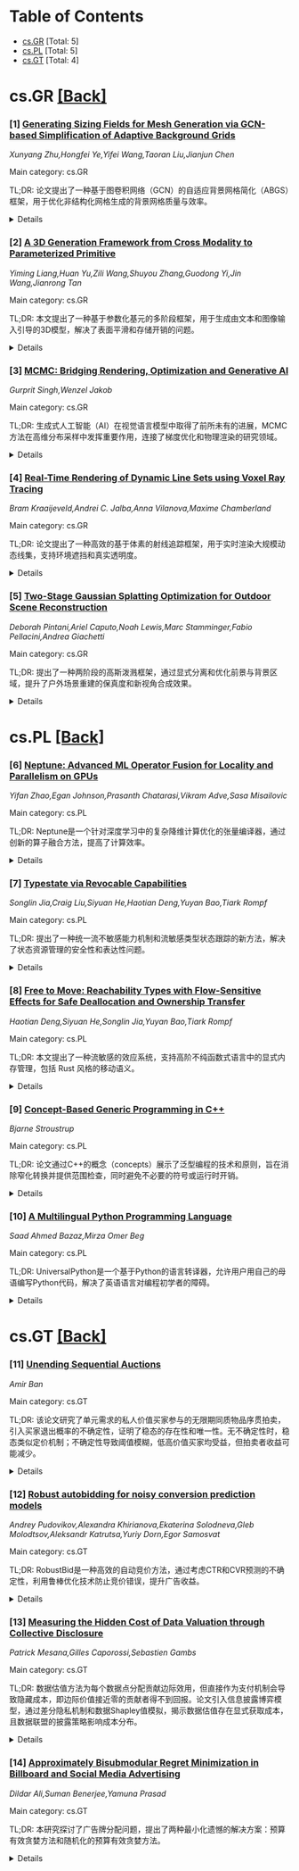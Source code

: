 <div id=toc></div>

# Table of Contents

- [cs.GR](#cs.GR) [Total: 5]
- [cs.PL](#cs.PL) [Total: 5]
- [cs.GT](#cs.GT) [Total: 4]


<div id='cs.GR'></div>

# cs.GR [[Back]](#toc)

### [1] [Generating Sizing Fields for Mesh Generation via GCN-based Simplification of Adaptive Background Grids](https://arxiv.org/abs/2510.08645)
*Xunyang Zhu,Hongfei Ye,Yifei Wang,Taoran Liu,Jianjun Chen*

Main category: cs.GR

TL;DR: 论文提出了一种基于图卷积网络（GCN）的自适应背景网格简化（ABGS）框架，用于优化非结构化网格生成的背景网格质量与效率。


<details>
  <summary>Details</summary>
Motivation: 背景网格的质量和效率对非结构化网格生成至关重要，但现有方法难以同时满足几何一致性、计算轻量化和无伪影（如带状伪影）的要求。

Method: 作者将网格简化任务重新定义为边得分回归问题，并使用GCN模型高效预测最优边折叠候选。通过定制损失函数综合考虑几何保真度和尺寸场准确性，替代了昂贵的程序化评估。

Result: 实验结果显示，该方法在多种复杂工程模型中均表现出色，简化后的背景网格元素减少了74%-94%，尺寸场查询时间减少了35%-88%。

Conclusion: 该方法显著提升了背景网格的简化效率和生成质量，为非结构化网格生成领域提供了高效的数据驱动解决方案。

Abstract: The sizing field defined on a triangular background grid is pivotal for
controlling the quality and efficiency of unstructured mesh generation.
However, creating an optimal background grid that is geometrically conforming,
computationally lightweight, and free from artifacts like banding is a
significant challenge. This paper introduces a novel, adaptive background grid
simplification (ABGS) framework based on a Graph Convolutional Network (GCN).
We reformulate the grid simplification task as an edge score regression problem
and train a GCN model to efficiently predict optimal edge collapse candidates.
The model is guided by a custom loss function that holistically considers both
geometric fidelity and sizing field accuracy. This data-driven approach
replaces a costly procedural evaluation, accelerating the simplification
process. Experimental results demonstrate the effectiveness of our framework
across diverse and complex engineering models. Compared to the initial dense
grids, our simplified background grids achieve an element reduction of 74%-94%,
leading to a 35%-88% decrease in sizing field query times.

</details>


### [2] [A 3D Generation Framework from Cross Modality to Parameterized Primitive](https://arxiv.org/abs/2510.08656)
*Yiming Liang,Huan Yu,Zili Wang,Shuyou Zhang,Guodong Yi,Jin Wang,Jianrong Tan*

Main category: cs.GR

TL;DR: 本文提出了一种基于参数化基元的多阶段框架，用于生成由文本和图像输入引导的3D模型，解决了表面平滑和存储开销的问题。


<details>
  <summary>Details</summary>
Motivation: 当前AI驱动的3D模型生成在多模态方面取得进展，但仍面临生成平滑表面和减少存储开销的挑战。

Method: 提出一种基于参数化基元的模型生成算法，识别模型组成元素的形状特征，并用高质量表面的参数化基元替换。同时，提出一种保留表面质量并仅存储基元参数的存储方法。

Result: 在虚拟和真实场景数据集上的实验显示，该方法取得了Chamfer距离0.003092、VIoU 0.545、F1分数0.9139和NC 0.8369的结果，基元参数文件大小约为6KB。

Conclusion: 该方法特别适用于简单模型的快速原型设计。

Abstract: Recent advancements in AI-driven 3D model generation have leveraged cross
modality, yet generating models with smooth surfaces and minimizing storage
overhead remain challenges. This paper introduces a novel multi-stage framework
for generating 3D models composed of parameterized primitives, guided by
textual and image inputs. In the framework, A model generation algorithm based
on parameterized primitives, is proposed, which can identifies the shape
features of the model constituent elements, and replace the elements with
parameterized primitives with high quality surface. In addition, a
corresponding model storage method is proposed, it can ensure the original
surface quality of the model, while retaining only the parameters of
parameterized primitives. Experiments on virtual scene dataset and real scene
dataset demonstrate the effectiveness of our method, achieving a Chamfer
Distance of 0.003092, a VIoU of 0.545, a F1-Score of 0.9139 and a NC of 0.8369,
with primitive parameter files approximately 6KB in size. Our approach is
particularly suitable for rapid prototyping of simple models.

</details>


### [3] [MCMC: Bridging Rendering, Optimization and Generative AI](https://arxiv.org/abs/2510.09078)
*Gurprit Singh,Wenzel Jakob*

Main category: cs.GR

TL;DR: 生成式人工智能（AI）在视觉语言模型中取得了前所未有的进展，MCMC方法在高维分布采样中发挥重要作用，连接了梯度优化和物理渲染的研究领域。


<details>
  <summary>Details</summary>
Motivation: 目前缺乏一个统一框架连接扩散生成模型的物理真实性与MCMC方法，本文旨在填补这一空白。

Method: 结合梯度优化和MCMC采样方法，探索高维参数空间的样本生成，并应用于物理渲染技术。

Result: MCMC方法在高维采样和物理渲染中展现出重要作用，能够有效生成具有物理真实性的样本。

Conclusion: 本文为研究人员提供了理论和实践工具，旨在推动生成式物理渲染的共同目标。

Abstract: Generative artificial intelligence (AI) has made unprecedented advances in
vision language models over the past two years. During the generative process,
new samples (images) are generated from an unknown high-dimensional
distribution. Markov Chain Monte Carlo (MCMC) methods are particularly
effective in drawing samples from such complex, high-dimensional distributions.
This makes MCMC methods an integral component for models like EBMs, ensuring
accurate sample generation.
  Gradient-based optimization is at the core of modern generative models. The
update step during the optimization forms a Markov chain where the new update
depends only on the current state. This allows exploration of the parameter
space in a memoryless manner, thus combining the benefits of gradient-based
optimization and MCMC sampling. MCMC methods have shown an equally important
role in physically based rendering where complex light paths are otherwise
quite challenging to sample from simple importance sampling techniques.
  A lot of research is dedicated towards bringing physical realism to samples
(images) generated from diffusion-based generative models in a data-driven
manner, however, a unified framework connecting these techniques is still
missing. In this course, we take the first steps toward understanding each of
these components and exploring how MCMC could potentially serve as a bridge,
linking these closely related areas of research. Our course aims to provide
necessary theoretical and practical tools to guide students, researchers and
practitioners towards the common goal of generative physically based rendering.
All Jupyter notebooks with demonstrations associated to this tutorial can be
found on the project webpage: https://sinbag.github.io/mcmc/

</details>


### [4] [Real-Time Rendering of Dynamic Line Sets using Voxel Ray Tracing](https://arxiv.org/abs/2510.09081)
*Bram Kraaijeveld,Andrei C. Jalba,Anna Vilanova,Maxime Chamberland*

Main category: cs.GR

TL;DR: 论文提出了一种高效的基于体素的射线追踪框架，用于实时渲染大规模动态线集，支持环境遮挡和真实透明度。


<details>
  <summary>Details</summary>
Motivation: 动态线集的实时渲染在许多可视化任务中具有重要意义，但高质量的全局光照和透明度在交互速率下难以实现。

Method: 框架采用了一种体素化算法，支持高效构建加速结构，并结合基于体素的剔除方法减少预处理成本。

Result: 结果表明，该方法在处理（半）透明动态线集时，质量和性能优于现有技术。

Conclusion: 该研究实现了大规模动态线集的高质量实时渲染，为相关应用提供了高效解决方案。

Abstract: Real-time rendering of dynamic line sets is relevant in many visualization
tasks, including unsteady flow visualization and interactive white matter
reconstruction from Magnetic Resonance Imaging. High-quality global
illumination and transparency are important for conveying the spatial structure
of dense line sets, yet remain difficult to achieve at interactive rates. We
propose an efficient voxel-based ray-tracing framework for rendering large
dynamic line sets with ambient occlusion and ground-truth transparency. The
framework introduces a voxelization algorithm that supports efficient
construction of acceleration structures for both voxel cone tracing and ray
tracing. To further reduce per-frame preprocessing cost, we developed a
voxel-based culling method that restricts acceleration structure construction
to camera-visible voxels. Together, these contributions enable high-quality,
real-time rendering of large-scale dynamic line sets with physically accurate
transparency. The results show that our method outperforms the state of the art
in quality and performance when rendering (semi-)opaque dynamic line sets.

</details>


### [5] [Two-Stage Gaussian Splatting Optimization for Outdoor Scene Reconstruction](https://arxiv.org/abs/2510.09489)
*Deborah Pintani,Ariel Caputo,Noah Lewis,Marc Stamminger,Fabio Pellacini,Andrea Giachetti*

Main category: cs.GR

TL;DR: 提出了一种两阶段的高斯泼溅框架，通过显式分离和优化前景与背景区域，提升了户外场景重建的保真度和新视角合成效果。


<details>
  <summary>Details</summary>
Motivation: 户外场景重建存在挑战，主要是由于前景（细节丰富）与背景（低细节、光照不均）之间的强烈对比，导致视觉效果不佳。

Method: 采用两阶段高斯泼溅框架：第一阶段初始化并优化背景高斯元，结合几何约束；第二阶段初始化并优化前景高斯元，同时固定背景。

Result: 实验表明，该方法减少了背景伪影，提升了感知质量，并支持自动环境光估计，拓展了户外渲染和混合现实应用的可能性。

Conclusion: 该框架通过显式分离与优化背景和前景，显著提升了户外场景重建的效果，为新应用场景提供了可能。

Abstract: Outdoor scene reconstruction remains challenging due to the stark contrast
between well-textured, nearby regions and distant backgrounds dominated by low
detail, uneven illumination, and sky effects. We introduce a two-stage Gaussian
Splatting framework that explicitly separates and optimizes these regions,
yielding higher-fidelity novel view synthesis. In stage one, background
primitives are initialized within a spherical shell and optimized using a loss
that combines a background-only photometric term with two geometric
regularizers: one constraining Gaussians to remain inside the shell, and
another aligning them with local tangential planes. In stage two, foreground
Gaussians are initialized from a Structure-from-Motion reconstruction, added
and refined using the standard rendering loss, while the background set remains
fixed but contributes to the final image formation. Experiments on diverse
outdoor datasets show that our method reduces background artifacts and improves
perceptual quality compared to state-of-the-art baselines. Moreover, the
explicit background separation enables automatic, object-free environment map
estimation, opening new possibilities for photorealistic outdoor rendering and
mixed-reality applications.

</details>


<div id='cs.PL'></div>

# cs.PL [[Back]](#toc)

### [6] [Neptune: Advanced ML Operator Fusion for Locality and Parallelism on GPUs](https://arxiv.org/abs/2510.08726)
*Yifan Zhao,Egan Johnson,Prasanth Chatarasi,Vikram Adve,Sasa Misailovic*

Main category: cs.PL

TL;DR: Neptune是一个针对深度学习中的复杂降维计算优化的张量编译器，通过创新的算子融合方法，提高了计算效率。


<details>
  <summary>Details</summary>
Motivation: 现有张量编译器在处理包含循环依赖的复杂降维计算（如注意力机制）时表现不佳。

Method: Neptune引入了一种先进的算子融合技术，通过打破某些现有依赖并构建代数校正表达式来确保结果的准确性。

Result: 在十个基于注意力的基准测试中，Neptune生成的核在多种GPU架构上平均提速1.35倍，优于Triton、TVM等现有编译器。

Conclusion: Neptune显著提升了深度学习工作负载的计算效率，特别是在复杂降维计算场景中。

Abstract: Operator fusion has become a key optimization for deep learning, which
combines multiple deep learning operators to improve data reuse and reduce
global memory transfers. However, existing tensor compilers struggle to fuse
complex reduction computations involving loop-carried dependencies, such as
attention mechanisms.
  The paper introduces Neptune, a tensor compiler for advanced operator fusion
for sequences of reduction operators. Neptune presents a new approach for
advanced operator fusion, which intentionally breaks some existing dependencies
and compensates by constructing algebraic correction expressions that allow the
kernel to produce the correct result.
  On ten attention-based benchmarks, Neptune, starting from simple attention
code and a high-level scheduling template, outperforms existing compilers like
Triton, TVM, and FlexAttention, including Triton-based implementations of
FlashAttention. Across four different GPU architectures from NVIDIA and AMD,
Neptune-generated kernels have average speedup of $1.35\times$ over the next
best alternative, demonstrating its effectiveness for deep learning workloads.

</details>


### [7] [Typestate via Revocable Capabilities](https://arxiv.org/abs/2510.08889)
*Songlin Jia,Craig Liu,Siyuan He,Haotian Deng,Yuyan Bao,Tiark Rompf*

Main category: cs.PL

TL;DR: 提出了一种统一流不敏感能力机制和流敏感类型状态跟踪的新方法，解决了状态资源管理的安全性和表达性问题。


<details>
  <summary>Details</summary>
Motivation: 为应对状态资源管理的挑战，尤其是在存在别名的情况下，结合了范围构造的易用性和流敏感管理的细粒度控制的优势。

Method: 扩展流不敏感能力机制至流敏感类型状态跟踪，解耦能力的生命周期与词法范围，基于Scala 3编译器实现。

Result: 原型支持广泛的状态模式，如文件操作、高级锁定协议等，表明只需对现有能力语言进行最小扩展即可实现安全的类型状态管理。

Conclusion: 研究表明，结合范围构造和流敏感机制的能力语言可以实现既安全又表达性强的类型状态管理。

Abstract: Managing stateful resources safely and expressively is a longstanding
challenge in programming languages, especially in the presence of aliasing.
While scope-based constructs such as Java's synchronized blocks offer ease of
reasoning, they restrict expressiveness and parallelism. Conversely,
imperative, flow-sensitive management enables fine-grained control but demands
sophisticated typestate analyses and often burdens programmers with explicit
state tracking.
  In this work, we present a novel approach that unifies the strengths of both
paradigms by extending flow-insensitive capability mechanisms into
flow-sensitive typestate tracking. Our system decouples capability lifetimes
from lexical scopes, allowing functions to provide, revoke, and return
capabilities in a flow-sensitive manner, based on the existing mechanisms
explored for the safety and ergonomics of scoped capability programming.
  We implement our approach as an extension to the Scala 3 compiler, leveraging
path-dependent types and implicit resolution to enable concise, statically
safe, and expressive typestate programming. Our prototype generically supports
a wide range of stateful patterns, including file operations, advanced locking
protocols, DOM construction, and session types. This work demonstrates that
expressive and safe typestate management can be achieved with minimal
extensions to existing capability-based languages, paving the way for more
robust and ergonomic stateful programming.

</details>


### [8] [Free to Move: Reachability Types with Flow-Sensitive Effects for Safe Deallocation and Ownership Transfer](https://arxiv.org/abs/2510.08939)
*Haotian Deng,Siyuan He,Songlin Jia,Yuyan Bao,Tiark Rompf*

Main category: cs.PL

TL;DR: 本文提出了一种流敏感的效应系统，支持高阶不纯函数式语言中的显式内存管理，包括 Rust 风格的移动语义。


<details>
  <summary>Details</summary>
Motivation: 研究动机是将基于可达性的推理与显式资源控制结合，推进高阶函数式语言中安全手动内存管理的技术。

Method: 方法是通过引入多态的\emph{use}和\emph{kill}效应，细化现有的可达性限定符，记录引用的读取、写入、转移和释放操作。

Result: 结果显示系统能够表达所有权转移、上下文新鲜度和破坏性更新，并验证了释放后的使用安全性。

Conclusion: 结论是该系统整合了可达性推理与显式资源控制，为高阶函数式语言的安全内存管理提供了新方法。

Abstract: We present a flow-sensitive effect system for reachability types that
supports explicit memory management, including Rust-style move semantics, in
higher-order impure functional languages. Our system refines the existing
reachability qualifier with polymorphic \emph{use} and \emph{kill} effects that
record how references are read, written, transferred, and deallocated. The
effect discipline tracks operations performed on each resource using
qualifiers, enabling the type system to express ownership transfer, contextual
freshness, and destructive updates without regions or linearity. We formalize
the calculus, its typing and effect rules, and a compositional operational
semantics that validates use-after-free safety. All metatheoretic results,
including preservation, progress, and effect soundness, are mechanized. The
system models idioms such as reference deallocation, move semantics, reference
swapping, while exposing precise safety guarantee. Together, these
contributions integrate reachability-based reasoning with explicit resource
control, advancing the state of the art in safe manual memory management for
higher-order functional languages.

</details>


### [9] [Concept-Based Generic Programming in C++](https://arxiv.org/abs/2510.08969)
*Bjarne Stroustrup*

Main category: cs.PL

TL;DR: 论文通过C++的概念（concepts）展示了泛型编程的技术和原则，旨在消除窄化转换并提供范围检查，同时避免不必要的符号或运行时开销。


<details>
  <summary>Details</summary>
Motivation: C++的泛型编程是其核心部分，而非独立的子语言。论文旨在展示概念（concepts）的实用性及其背后的基本思想，以扩展类型系统。

Method: 论文使用C++的概念来约束泛型代码，并通过用户定义的扩展展示其功能。此外，还讨论了关键设计部分的合理性和起源。

Result: 论文展示了一个简单的类型系统，成功消除了窄化转换并提供了范围检查，同时保持了效率。

Conclusion: 概念是C++泛型编程的强大工具，能够有效扩展类型系统并支持通用编程。论文为概念的设计和使用提供了理论和实践基础。

Abstract: We present programming techniques to illustrate the facilities and principles
of C++ generic programming using concepts. Concepts are C++'s way to express
constraints on generic code. As an initial example, we provide a simple type
system that eliminates narrowing conversions and provides range checking
without unnecessary notational or run-time overheads. Concepts are used
throughout to provide user-defined extensions to the type system. The aim is to
show their utility and the fundamental ideas behind them, rather than to
provide a detailed or complete explanation of C++'s language support for
generic programming or the extensive support provided by the standard library.
Generic programming is an integral part of C++, rather than an isolated
sub-language. In particular, key facilities support general programming as well
as generic programming (e.g., uniform notation for types, lambdas, variadic
templates, and C++26 static reflection). Finally, we give design rationales and
origins for key parts of the concept design, including use patterns, the
relationship to Object-Oriented Programming, value arguments, notation, concept
type-matching, and definition checking.

</details>


### [10] [A Multilingual Python Programming Language](https://arxiv.org/abs/2510.09591)
*Saad Ahmed Bazaz,Mirza Omer Beg*

Main category: cs.PL

TL;DR: UniversalPython是一个基于Python的语言转译器，允许用户用自己的母语编写Python代码，解决了英语语言对编程初学者的障碍。


<details>
  <summary>Details</summary>
Motivation: 广泛使用的编程语言基于英语，这对非英语母语的学习者构成了障碍。研究表明，人们用母语学习效果更好，因此开发了UniversalPython。

Method: UniversalPython是一个基于Python的语言转译器，支持用户用自己的母语编写代码，例如实现了"Urdu Python"。

Result: 成功开发了一个开源的语言转译器UniversalPython，并展示了其支持乌尔都语Python的能力。

Conclusion: UniversalPython为编程语言的非英语母语学习者提供了便利，未来计划扩展支持更多语言以提高编程的可及性。

Abstract: All widely used and useful programming languages have a common problem. They
restrict entry on the basis of knowledge of the English language. The lack of
knowledge of English poses a major hurdle to many newcomers who do not have the
resources, in terms of time and money, to learn the English language. Studies
show that people learn better in their own language. Therefore, we propose a
language transpiler built on top of the Python programming language, called
UniversalPython, which allows one to write Python in their own human language.
We demonstrate the ability to create an "Urdu Python" with this transpiler. In
the future, we aim to scale the language to encapsulate more human languages to
increase the availability of programming. The source code for this transpiler
is open-source, and available at
https://github.com/universalpython/universalpython

</details>


<div id='cs.GT'></div>

# cs.GT [[Back]](#toc)

### [11] [Unending Sequential Auctions](https://arxiv.org/abs/2510.08742)
*Amir Ban*

Main category: cs.GT

TL;DR: 该论文研究了单元需求的私人价值买家参与的无限期同质物品序贯拍卖，引入买家退出概率的不确定性，证明了稳态的存在性和唯一性。无不确定性时，稳态类似定价机制；不确定性导致阈值模糊，低高价值买家均受益，但拍卖者收益可能减少。


<details>
  <summary>Details</summary>
Motivation: 序贯拍卖在实践中常见且周期性无限进行，买家存在不确定性退出。研究旨在分析不确定性对拍卖动态、均衡价格以及各方效用的影响。

Method: 将序贯拍卖建模为马尔可夫过程，引入买家退出概率的不确定性，分析稳态的存在性和特性，比较有无不确定性时的阈值行为和均衡结果。

Result: 无不确定性时，稳态表现为类似定价机制；不确定性使阈值模糊，低价值买家获得显著获胜机会，高价值买家在某些条件下效用增加，但拍卖者收益可能减少。

Conclusion: 不确定性在序贯拍卖中导致阈值模糊化，对买卖双方产生复杂影响：低高价值买家可能受益，但拍卖者效用常受损害。

Abstract: Sequential auctions for identical items with unit-demand, private-value
buyers are common and often occur periodically without end, as new bidders
replace departing ones. We model bidder uncertainty by introducing a
probability that a bidder must exit the auction in each period. Treating the
sequential auction as a Markov process, we demonstrate the existence of a
unique steady state.
  In the absence of uncertainty, the steady state resembles a posted-price
mechanism: bidders with values above a threshold almost surely win items by
repeatedly bidding the threshold price, while those below the threshold almost
surely do not. The equilibrium price corresponds to the threshold value that
balances supply (bidders with values above the threshold) and demand (auction
winners).
  When uncertainty is introduced, the threshold value persists but becomes less
precise, growing "fuzzier" as uncertainty increases. This uncertainty benefits
low-value bidders, those below the threshold, by giving them a significant
chance of winning. Surprisingly, high-value bidders also benefit from
uncertainty, up to a certain value limit, as it lowers equilibrium bids and
increases their expected utility. On the other hand, this bidder uncertainty
often reduces the auctioneer's utility.

</details>


### [12] [Robust autobidding for noisy conversion prediction models](https://arxiv.org/abs/2510.08788)
*Andrey Pudovikov,Alexandra Khirianova,Ekaterina Solodneva,Gleb Molodtsov,Aleksandr Katrutsa,Yuriy Dorn,Egor Samosvat*

Main category: cs.GT

TL;DR: RobustBid是一种高效的自动竞价方法，通过考虑CTR和CVR预测的不确定性，利用鲁棒优化技术防止竞价错误，提升广告收益。


<details>
  <summary>Details</summary>
Motivation: 现代广告拍卖系统依赖CTR和CVR的预测值进行自动竞价，但这些预测的不确定性会影响广告商的收益和竞价策略，因此需要一种鲁棒的自动竞价方法。

Method: RobustBid采用先进的鲁棒优化技术，生成对CTR/CVR预测扰动的稳健竞价策略，并通过解析解实现高效运行。

Result: 实验表明，在CTR/CVR预测存在较大扰动时，RobustBid在总转化量（TCV）和平均每次点击成本（CPC_{avg}）上优于非鲁棒基线和RiskBid算法。

Conclusion: RobustBid通过鲁棒优化技术在不确定性环境下提供更优的竞价策略，显著提升了广告效果和成本效率。

Abstract: Managing millions of digital auctions is an essential task for modern
advertising auction systems. The main approach to managing digital auctions is
an autobidding approach, which depends on the Click-Through Rate and Conversion
Rate values. While these quantities are estimated with ML models, their
prediction uncertainty directly impacts advertisers' revenue and bidding
strategies. To address this issue, we propose RobustBid, an efficient method
for robust autobidding taking into account uncertainty in CTR and CVR
predictions. Our approach leverages advanced, robust optimization techniques to
prevent large errors in bids if the estimates of CTR/CVR are perturbed. We
derive the analytical solution of the stated robust optimization problem, which
leads to the runtime efficiency of the RobustBid method. The synthetic,
iPinYou, and BAT benchmarks are used in our experimental evaluation of
RobustBid. We compare our method with the non-robust baseline and the RiskBid
algorithm in terms of total conversion volume (TCV) and average cost-per-click
($CPC_{avg}$) performance metrics. The experiments demonstrate that RobustBid
provides bids that yield larger TCV and smaller $CPC_{avg}$ than competitors in
the case of large perturbations in CTR/CVR predictions.

</details>


### [13] [Measuring the Hidden Cost of Data Valuation through Collective Disclosure](https://arxiv.org/abs/2510.08869)
*Patrick Mesana,Gilles Caporossi,Sebastien Gambs*

Main category: cs.GT

TL;DR: 数据估值方法为每个数据点分配贡献边际效用，但直接作为支付机制会导致隐藏成本，即边际价值接近零的贡献者得不到回报。论文引入信息披露博弈模型，通过差分隐私机制和数据Shapley值模拟，揭示数据估值存在显式获取成本，且数据联盟的披露策略影响成本分布。


<details>
  <summary>Details</summary>
Motivation: 现有数据估值方法在直接作为支付机制时，会导致边际价值低的贡献者被忽视，尽管他们的数据仍需收集和评估。论文旨在通过博弈论模型和模拟解决这一隐藏成本问题。

Method: 论文提出信息披露博弈模型，涉及数据联盟和数据消费者。数据联盟采用差分隐私机制逐步释放信息，并通过数据Shapley值和多臂老虎机策略进行模拟。

Result: 在Yelp评论有用性预测任务中，模拟结果显示数据估值存在显式获取成本，且数据联盟的披露策略显著影响成本在不同成员间的分布。

Conclusion: 论文揭示了数据估值中的隐藏成本问题，并通过博弈模型和模拟展示了如何通过信息披露策略优化成本分配。

Abstract: Data valuation methods assign marginal utility to each data point that has
contributed to the training of a machine learning model. If used directly as a
payout mechanism, this creates a hidden cost of valuation, in which
contributors with near-zero marginal value would receive nothing, even though
their data had to be collected and assessed. To better formalize this cost, we
introduce a conceptual and game-theoretic model, the Information Disclosure
Game, between a Data Union (sometimes also called a data trust), a member-run
agent representing contributors, and a Data Consumer (e.g., a platform). After
first aggregating members' data, the DU releases information progressively by
adding Laplacian noise under a differentially-private mechanism. Through
simulations with strategies guided by data Shapley values and multi-armed
bandit exploration, we demonstrate on a Yelp review helpfulness prediction task
that data valuation inherently incurs an explicit acquisition cost and that the
DU's collective disclosure policy changes how this cost is distributed across
members.

</details>


### [14] [Approximately Bisubmodular Regret Minimization in Billboard and Social Media Advertising](https://arxiv.org/abs/2510.09084)
*Dildar Ali,Suman Benerjee,Yamuna Prasad*

Main category: cs.GT

TL;DR: 本研究探讨了广告牌分配问题，提出了两种最小化遗憾的解决方案：预算有效贪婪方法和随机化的预算有效贪婪方法。


<details>
  <summary>Details</summary>
Motivation: 广告提供商需要在满足广告商需求的同时最小化遗憾，而现有方法在此问题上的表现有限。

Method: 提出了两种方法：1）增量式的预算有效贪婪方法；2）引入随机性的贪婪采样方法，以减少计算复杂度。

Result: 实验表明，随机化的预算有效贪婪方法在合理计算时间内有效最小化了遗憾。

Conclusion: 随机化的贪婪方法为广告牌分配问题提供了高效且实用的解决方案。

Abstract: In a typical \emph{billboard advertisement} technique, a number of digital
billboards are owned by an \emph{influence provider}, and several commercial
houses approach the influence provider for a specific number of views of their
advertisement content on a payment basis. If the influence provider provides
the demanded or more influence, then he will receive the full payment else a
partial payment. In the context of an influence provider, if he provides more
or less than the advertisers demanded influence, it is a loss for him. This is
formalized as 'Regret', and naturally, in the context of the influence
provider, the goal will be to allocate the billboard slots among the
advertisers such that the total regret is minimized. In this paper, we study
this problem as a discrete optimization problem and propose two solution
approaches. The first one selects the billboard slots from the available ones
in an incremental greedy manner, and we call this method the Budget Effective
Greedy approach. In the second one, we introduce randomness in the first one,
where we do it for a sample of slots instead of calculating the marginal gains
of all the billboard slots. We analyze both algorithms to understand their time
and space complexity. We implement them with real-life datasets and conduct a
number of experiments. We observe that the randomized budget effective greedy
approach takes reasonable computational time while minimizing the regret.

</details>
